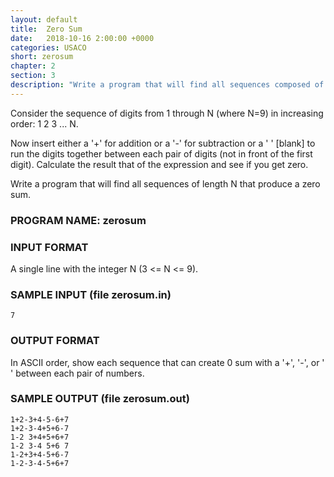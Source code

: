 ```yaml
---
layout: default
title:  Zero Sum
date:   2018-10-16 2:00:00 +0000
categories: USACO
short: zerosum
chapter: 2
section: 3
description: "Write a program that will find all sequences composed of the digits from 1 to N that produce a zero sum."
---
```


Consider the sequence of digits from 1 through N (where N=9) in increasing order: 1 2 3 ... N.

Now insert either a '+' for addition or a '-' for subtraction or a ' ' \[blank\] to run the digits together between each pair of digits (not in front of the first digit). Calculate the result that of the expression and see if you get zero.

Write a program that will find all sequences of length N that produce a zero sum.

### PROGRAM NAME: zerosum

### INPUT FORMAT

A single line with the integer N (3 <= N <= 9).

### SAMPLE INPUT (file zerosum.in)

```none
7
```

### OUTPUT FORMAT

In ASCII order, show each sequence that can create 0 sum with a '+', '-', or ' ' between each pair of numbers.

### SAMPLE OUTPUT (file zerosum.out)

```none
1+2-3+4-5-6+7
1+2-3-4+5+6-7
1-2 3+4+5+6+7
1-2 3-4 5+6 7
1-2+3+4-5+6-7
1-2-3-4-5+6+7
```